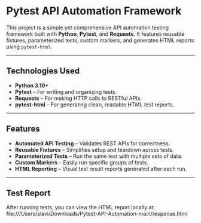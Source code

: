 # Pytest API Automation Framework

This project is a simple yet comprehensive API automation testing framework built with **Python**, **Pytest**, and **Requests**. It features reusable fixtures, parameterized tests, custom markers, and generates HTML reports using `pytest-html`.

---

## Technologies Used

- **Python 3.10+**
- **Pytest** – For writing and organizing tests.
- **Requests** – For making HTTP calls to RESTful APIs.
- **pytest-html** – For generating clean, readable HTML test reports.

---

## Features

- **Automated API Testing** – Validates REST APIs for correctness.
- **Reusable Fixtures** – Simplifies setup and teardown across tests.
- **Parameterized Tests** – Run the same test with multiple sets of data.
- **Custom Markers** – Easily run specific groups of tests.
- **HTML Reporting** – Visual test result reports generated after each run.

---

##  Test Report

After running tests, you can view the HTML report locally at: file:///Users/slavi/Downloads/Pytest-API-Automation-main/response.html
